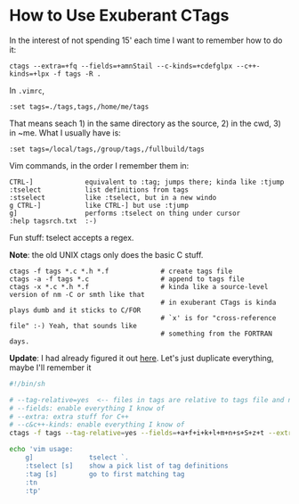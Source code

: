 How to Use Exuberant CTags
==========================

In the interest of not spending 15' each time I want to remember how to do it:

    ctags --extra=+fq --fields=+amnStail --c-kinds=+cdefglpx --c++-kinds=+lpx -f tags -R .

In `.vimrc`,

    :set tags=./tags,tags,/home/me/tags
  
That means seach 1) in the same directory as the source, 2) in the cwd, 3) in ~me. What I usually have is:

    :set tags=/local/tags,/group/tags,/fullbuild/tags
  
Vim commands, in the order I remember them in:

    CTRL-]             equivalent to :tag; jumps there; kinda like :tjump
    :tselect           list definitions from tags
    :stselect          like :tselect, but in a new windo
    g CTRL-]           like CTRL-] but use :tjump
    g]                 performs :tselect on thing under cursor
    :help tagsrch.txt  :-)
  
Fun stuff: tselect accepts a regex.

**Note**: the old UNIX ctags only does the basic C stuff.

    ctags -f tags *.c *.h *.f             # create tags file
    ctags -a -f tags *.c                  # append to tags file
    ctags -x *.c *.h *.f                  # kinda like a source-level version of nm -C or smth like that
                                          # in exuberant CTags is kinda plays dumb and it sticks to C/FOR
                                          # `x' is for "cross-reference file" :-) Yeah, that sounds like
                                          # something from the FORTRAN days.

**Update**: I had already figured it out [here](./generateCtags.sh). Let's just duplicate everything, maybe I'll remember it

```bash
#!/bin/sh

# --tag-relative=yes  <-- files in tags are relative to tags file and not to cwd
# --fields: enable everything I know of
# --extra: extra stuff for C++
# --c&c++-kinds: enable everything I know of
ctags -f tags --tag-relative=yes --fields=+a+f+i+k+l+m+n+s+S+z+t --extra=+f+q --c-kinds=+c+d+e+f+g+l+m+n+p+s+t+u+v+x --c++-kinds=+c+d+e+f+g+l+m+n+p+s+t+u+v+x -R .

echo 'vim usage:
    g]              tselect `.
    :tselect [s]    show a pick list of tag definitions
    :tag [s]        go to first matching tag
    :tn
    :tp'
```
